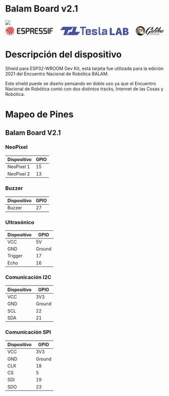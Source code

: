 # Balam Board v2.1

![](/img/kit.png)
![](/img/logos.png)

# Descripción del dispositivo

Shield para ESP32-WROOM Dev Kit, está tarjeta fue utilizada para la edición 2021 del Encuentro Nacional de Robótica BALAM. 

Este shield puede se diseño pensando en doble uso ya que el Encuentro Nacional de Robótica contó con dos distintos tracks, Internet de las Cosas y Robótica.


# Mapeo de Pines

## Balam Board V2.1 

### NeoPixel
Dispositivo | GPIO 
--- | --- 
NeoPixel 1 | 15 
NeoPixel 2 | 13 

### Buzzer
Dispositivo | GPIO 
--- | --- 
Buzzer | 27 

### Ultrasónico
Dispositivo | GPIO 
--- | --- 
VCC | 5V
GND | Ground
Trigger | 17
Echo | 16

### Comunicación I2C
Dispositivo | GPIO 
--- | --- 
VCC | 3V3
GND | Ground
SCL | 22
SDA | 21

### Comunicación SPI
Dispositivo | GPIO 
--- | --- 
VCC | 3V3
GND | Ground
CLK | 18
CS | 5
SDI | 19
SDO | 23